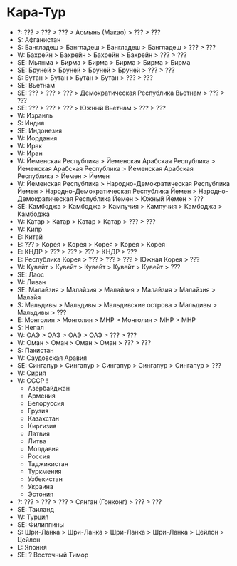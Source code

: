 # Кара-Тур

*   ?:  ???         >   ???             >   ???             >   Аомынь (Макао)  >   ???             >   ???
*   S:  Афганистан
*   S:  Бангладеш   >   Бангладеш       >   Бангладеш       >   Бангладеш       >   ???             >   ???
*   W:  Бахрейн     >   Бахрейн         >   Бахрейн         >   Бахрейн         >   ???             >   ???
*   SE: Мьянма      >   Бирма           >   Бирма           >   Бирма           >   Бирма           >   Бирма
*   SE: Бруней      >   Бруней          >   Бруней          >   Бруней          >   ???             >   ???
*   S:  Бутан       >   Бутан           >   Бутан           >   Бутан           >   ???             >   ???
*   SE: Вьетнам
*   SE: ???         >   ???             >   ???             >   Демократическая Республика Вьетнам  >   ??? >   ???
*   SE: ???         >   ???             >   ???             >   Южный Вьетнам   >   ???             >   ???
*   W:  Израиль
*   S:  Индия
*   SE: Индонезия
*   W:  Иордания
*   W:  Ирак
*   W:  Иран
*   W:  Йеменская Республика   >   Йеменская Арабская Республика            >   Йеменская Арабская Республика            >   Йеменская Арабская Республика              >   Йемен       >   Йемен
*   W:  Йеменская Республика   >   Народно-Демократическая Республика Йемен >   Народно-Демократическая Республика Йемен >   Народно-Демократическая Республика Йемен   >   Южный Йемен >   ???
*   SE: Камбоджа    >   Камбоджа        >   Кампучия        >   Кампучия        >   Камбоджа        >   Камбоджа
*   W:  Катар       >   Катар           >   Катар           >   Катар           >   ???             >   ???
*   W:  Кипр
*   E:  Китай
*   E:  ???         >   Корея           >   Корея           >   Корея           >   Корея           >   Корея
*   E:  КНДР        >   ???             >   ???             >   ???             >   КНДР            >   ???
*   E:  Республика Корея    >   ???     >   ???             >   ???             >   Южная Корея     >   ???
*   W:  Кувейт      >   Кувейт          >   Кувейт          >   Кувейт          >   Кувейт          >   ???
*   SE: Лаос
*   W:  Ливан
*   SE: Малайзия    >   Малайзия        >   Малайзия        >   Малайзия        >   Малайзия        >   Малайя
*   S:  Мальдивы    >   Мальдивы        >   Мальдивские острова >   Мальдивы    >   Мальдивы        >   ???
*   E:  Монголия    >   Монголия        >   МНР             >   Монголия        >   МНР             >   МНР
*   S:  Непал
*   W:  ОАЭ         >   ОАЭ             >   ОАЭ             >   ОАЭ             >   ???             >   ???
*   W:  Оман        >   Оман            >   Оман            >   Оман            >   ???             >   ???
*   S:  Пакистан
*   W:  Саудовская Аравия
*   SE: Сингапур    >   Сингапур        >   Сингапур        >   Сингапур        >   Сингапур        >   ???
*   W:  Сирия
*   W:  СССР        !
    *   Азербайджан
    *   Армения
    *   Белоруссия
    *   Грузия
    *   Казахстан
    *   Киргизия
    *   Латвия
    *   Литва
    *   Молдавия
    *   Россия
    *   Таджикистан
    *   Туркмения
    *   Узбекистан
    *   Украина
    *   Эстония
*   ?:  ???         >   ???             >   ???             >   Сянган (Гонконг)    >   ???         >   ???
*   SE: Таиланд
*   W:  Турция
*   SE: Филиппины
*   S:  Шри-Ланка   >   Шри-Ланка       >   Шри-Ланка       >   Шри-Ланка       >   Цейлон          >   Цейлон
*   E:  Япония
*   SE: ?   Восточный Тимор
